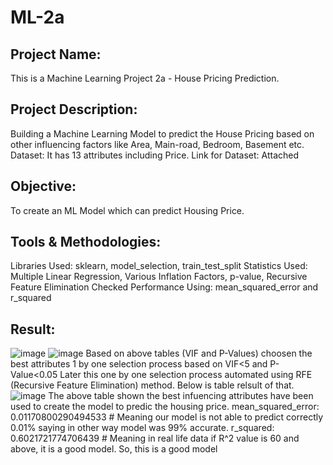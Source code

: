 # ML-2a
## Project Name: 
This is a Machine Learning Project 2a - House Pricing Prediction.
## Project Description: 
Building a Machine Learning Model to predict the House Pricing based on other influencing factors like Area, Main-road, Bedroom, Basement etc.
Dataset: It has 13 attributes including Price.
Link for Dataset: Attached

## Objective: 
To create an ML Model which can predict Housing Price.

## Tools & Methodologies:
Libraries Used: sklearn, model_selection, train_test_split
Statistics Used: Multiple Linear Regression, Various Inflation Factors, p-value, Recursive Feature Elimination
Checked Performance Using: mean_squared_error and r_squared

## Result:

![image](https://github.com/user-attachments/assets/f24b6f63-b58b-440b-81e3-594ccfb75a19)
![image](https://github.com/user-attachments/assets/ad333bae-0578-4b60-ba40-f51366273512)
Based on above tables (VIF and P-Values) choosen the best attributes 1 by one selection process based on VIF<5 and P-Value<0.05
Later this one by one selection process automated using RFE (Recursive Feature Elimination) method. Below is table relsult of that.
![image](https://github.com/user-attachments/assets/671829d6-e368-425e-982b-bda453753010)
The above table shown the best infuencing attributes have been used to create the model to predic the housing price.
mean_squared_error:  0.01170800290494533 # Meaning our model is not able to predict correctly 0.01% saying in other way model was 99% accurate.
r_squared:   0.6021721774706439          # Meaning in real life data if R^2 value is 60 and above, it is a good model. So, this is a good model
